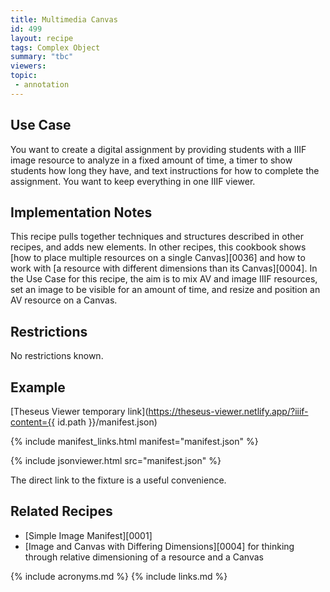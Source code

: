 ```yaml
---
title: Multimedia Canvas
id: 499
layout: recipe
tags: Complex Object
summary: "tbc"
viewers:
topic: 
 - annotation
---
```


## Use Case

You want to create a digital assignment by providing students with a IIIF image resource to analyze in a fixed amount of time, a timer to show students how long they have, and text instructions for how to complete the assignment. You want to keep everything in one IIIF viewer.

## Implementation Notes

This recipe pulls together techniques and structures described in other recipes, and adds new elements. In other recipes, this cookbook shows [how to place multiple resources on a single Canvas][0036] and how to work with [a resource with different dimensions than its Canvas][0004]. In the Use Case for this recipe, the aim is to mix AV and image IIIF resources, set an image to be visible for an amount of time, and resize and position an AV resource on a Canvas.

## Restrictions

No restrictions known.

## Example

[Theseus Viewer temporary link](https://theseus-viewer.netlify.app/?iiif-content={{ id.path }}/manifest.json)

{% include manifest_links.html manifest="manifest.json" %}

{% include jsonviewer.html src="manifest.json" %}

The direct link to the fixture is a useful convenience.

## Related Recipes

* [Simple Image Manifest][0001]
* [Image and Canvas with Differing Dimensions][0004] for thinking through relative dimensioning of a resource and a Canvas

{% include acronyms.md %}
{% include links.md %}


